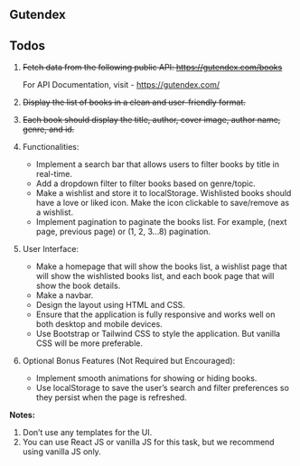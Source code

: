 ## Gutendex

## Todos

1. ~~Fetch data from the following public API: https://gutendex.com/books~~

   For API Documentation, visit - https://gutendex.com/

2. ~~Display the list of books in a clean and user-friendly format.~~

3. ~~Each book should display the title, author, cover image, author name, genre, and id.~~

4. Functionalities:

   - Implement a search bar that allows users to filter books by title in real-time.
   - Add a dropdown filter to filter books based on genre/topic.
   - Make a wishlist and store it to localStorage. Wishlisted books should have a love or liked icon. Make the icon clickable to save/remove as a wishlist.
   - Implement pagination to paginate the books list. For example, (next page, previous page) or (1, 2, 3...8) pagination.

5. User Interface:

   - Make a homepage that will show the books list, a wishlist page that will show the wishlisted books list, and each book page that will show the book details.
   - Make a navbar.
   - Design the layout using HTML and CSS.
   - Ensure that the application is fully responsive and works well on both desktop and mobile devices.
   - Use Bootstrap or Tailwind CSS to style the application. But vanilla CSS will be more preferable.

6. Optional Bonus Features (Not Required but Encouraged):
   - Implement smooth animations for showing or hiding books.
   - Use localStorage to save the user’s search and filter preferences so they persist when the page is refreshed.

**Notes:**

1. Don’t use any templates for the UI.
2. You can use React JS or vanilla JS for this task, but we recommend using vanilla JS only.
